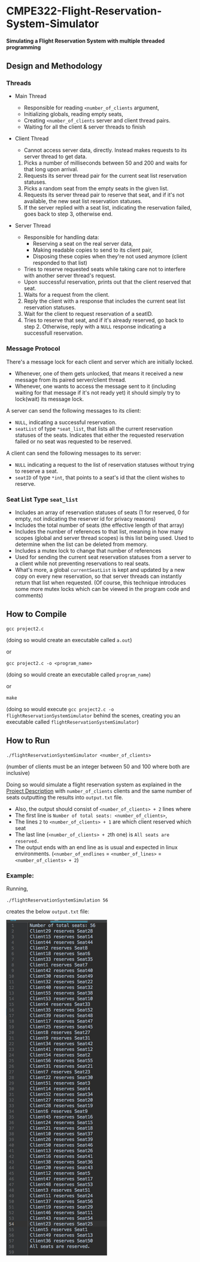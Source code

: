 # CMPE322-Flight-Reservation-System-Simulator
#### Simulating a Flight Reservation System with multiple threaded programming

## Design and Methodology

### Threads

* Main Thread
    * Responsible for reading `<number_of_clients` argument,
    * Initializing globals, reading empty seats,
    * Creating `<number_of_clients` server and client thread pairs.
    * Waiting for all the client & server threads to finish
    
* Client Thread
    * Cannot access server data, directly. Instead makes requests to its server thread to get data.
    1. Picks a number of milliseconds between 50 and 200 and waits for that long upon arrival.
    2. Requests its server thread pair for the current seat list reservation statuses.
    3. Picks a random seat from the empty seats in the given list.
    4. Requests its server thread pair to reserve that seat, and if it's not available, the new seat list reservation statuses.
    5. If the server replied with a seat list, indicating the reservation failed, goes back to step 3, otherwise end.
    
* Server Thread
    * Responsible for handling data: 
        * Reserving a seat on the real server data, 
        * Making readable copies to send to its client pair, 
        * Disposing these copies when they're not used anymore (client responded to that list)
    * Tries to reserve requested seats while taking care not to interfere with another server thread's request.
    * Upon successful reservation, prints out that the client reserved that seat.
    1. Waits for a request from the client.
    2. Reply the client with a response that includes the current seat list reservation statuses.
    3. Wait for the client to request reservation of a seatID.
    4. Tries to reserve that seat, and if it's already reserved, go back to step 2. Otherwise, reply with a `NULL` response indicating a successfull reservation.
     
### Message Protocol
There's a message lock for each client and server which are initially locked.

* Whenever, one of them gets unlocked, that means it received a new message from its paired server/client thread.
* Whenever, one wants to access the message sent to it (including waiting for that message if it's not ready yet) it should simply try to lock(wait) its message lock.

A server can send the following messages to its client:
* `NULL`, indicating a successful reservation.
* `seatList` of type `*seat_list`, that lists all the current reservation statuses of the seats. Indicates that either the requested reservation failed or no seat was requested to be reserved.

A client can send the following messages to its server:
* `NULL` indicating a request to the list of reservation statuses without trying to reserve a seat.
* `seatID` of type `*int`, that points to a seat's id that the client wishes to reserve.
 
### Seat List Type `seat_list`
* Includes an array of reservation statuses of seats (1 for reserved, 0 for empty, not indicating the reserver id for privacy reasons)
* Includes the total number of seats (the effective length of that array)
* Includes the number of references to that list, meaning in how many scopes (global and server thread scopes) is this list being used. Used to determine when the list can be deleted from memory.
* Includes a mutex lock to change that number of references
* Used for sending the current seat reservation statuses from a server to a client while not preventing reservations to real seats. 
* What's more, a global `currentSeatList` is kept and updated by a new copy on every new reservation, so that server threads can instantly return that list when requested. (Of course, this technique introduces some more mutex locks which can be viewed in the program code and comments) 


## How to Compile
```
gcc project2.c
```
(doing so would create an executable called `a.out`)

or

```
gcc project2.c -o <program_name>
```
(doing so would create an executable called `program_name`)

or
```
make
```
(doing so would execute `gcc project2.c -o flightReservationSystemSimulator` behind the scenes, creating you an executable called `flightReservationSystemSimulator`)

## How to Run

```
./flightReservationSystemSimulator <number_of_clients>
```
(number of clients must be an integer between 50 and 100 where both are inclusive)

Doing so would simulate a flight reservation system as explained in the 
[Project Description](./Project2.pdf) with `number_of_clients` clients and the same number of seats outputting the results into `output.txt` file. 


* Also, the output should consist of `<number_of_clients> + 2` lines where
* The first line is `Number of total seats: <number_of_clients>`,
* The lines `2` to `<number_of_clients> + 1` are which client reserved which seat
* The last line (`<number_of_clients> + 2`th one) is `All seats are reserved.`
* The output ends with an end line as is usual and expected in linux environments.
(`<number_of_endlines` = `<number_of_lines>`  = `<number_of_clients> + 2`)

   

### Example:

Running,
```
./flightReservationSystemSimulation 56
```
creates the below `output.txt` file:

![SampleOutput](./SampleOutput.png)



